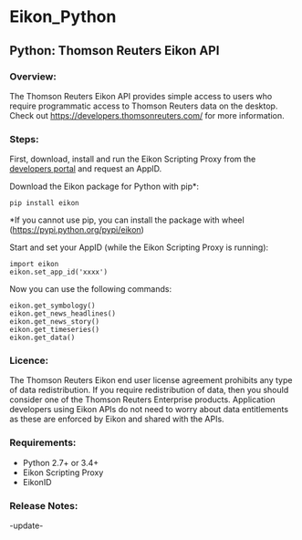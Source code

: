 # Eikon_Python
## Python: Thomson Reuters Eikon API


### Overview:
The Thomson Reuters Eikon API provides simple access to users who require programmatic access to Thomson Reuters data on the desktop.   Check out https://developers.thomsonreuters.com/ for more information.

### Steps:

First, download, install and run the Eikon Scripting Proxy from the [developers portal](https://developers.thomsonreuters.com/) and request an AppID.

Download the Eikon package for Python with pip*:
```
pip install eikon
```
*If you cannot use pip, you can install the package with wheel (https://pypi.python.org/pypi/eikon)

Start and set your AppID (while the Eikon Scripting Proxy is running):
```
import eikon
eikon.set_app_id('xxxx')
```

Now you can use the following commands:
```
eikon.get_symbology()
eikon.get_news_headlines()
eikon.get_news_story()
eikon.get_timeseries()
eikon.get_data()
```

### Licence:
The Thomson Reuters Eikon end user license agreement prohibits any type of data redistribution. If you require redistribution of data, then you should consider one of the Thomson Reuters Enterprise products. Application developers using Eikon APIs do not need to worry about data entitlements as these are enforced by Eikon and shared with the APIs. 


### Requirements:
- Python 2.7+ or 3.4+
- Eikon Scripting Proxy
- EikonID



### Release Notes:
-update-
